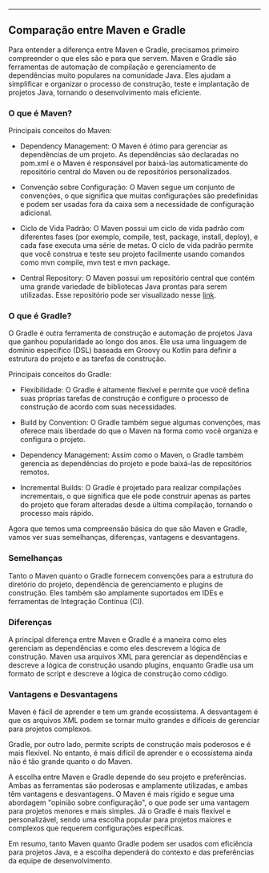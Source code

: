 ___
## Comparação entre Maven e Gradle

Para entender a diferença entre Maven e Gradle, precisamos primeiro compreender o que eles são e para que servem. Maven e Gradle são ferramentas de automação de compilação e gerenciamento de dependências muito populares na comunidade Java. Eles ajudam a simplificar e organizar o processo de construção, teste e implantação de projetos Java, tornando o desenvolvimento mais eficiente.

### O que é Maven?

Principais conceitos do Maven:

- Dependency Management: O Maven é ótimo para gerenciar as dependências de um projeto. As dependências são declaradas no pom.xml e o Maven é responsável por baixá-las automaticamente do repositório central do Maven ou de repositórios personalizados.
    
- Convenção sobre Configuração: O Maven segue um conjunto de convenções, o que significa que muitas configurações são predefinidas e podem ser usadas fora da caixa sem a necessidade de configuração adicional.
    
- Ciclo de Vida Padrão: O Maven possui um ciclo de vida padrão com diferentes fases (por exemplo, compile, test, package, install, deploy), e cada fase executa uma série de metas. O ciclo de vida padrão permite que você construa e teste seu projeto facilmente usando comandos como mvn compile, mvn test e mvn package.
    
- Central Repository: O Maven possui um repositório central que contém uma grande variedade de bibliotecas Java prontas para serem utilizadas. Esse repositório pode ser visualizado nesse [link](https://mvnrepository.com/).
    

### O que é Gradle?

O Gradle é outra ferramenta de construção e automação de projetos Java que ganhou popularidade ao longo dos anos. Ele usa uma linguagem de domínio específico (DSL) baseada em Groovy ou Kotlin para definir a estrutura do projeto e as tarefas de construção.

Principais conceitos do Gradle:

- Flexibilidade: O Gradle é altamente flexível e permite que você defina suas próprias tarefas de construção e configure o processo de construção de acordo com suas necessidades.
    
- Build by Convention: O Gradle também segue algumas convenções, mas oferece mais liberdade do que o Maven na forma como você organiza e configura o projeto.
    
- Dependency Management: Assim como o Maven, o Gradle também gerencia as dependências do projeto e pode baixá-las de repositórios remotos.
    
- Incremental Builds: O Gradle é projetado para realizar compilações incrementais, o que significa que ele pode construir apenas as partes do projeto que foram alteradas desde a última compilação, tornando o processo mais rápido.
    

Agora que temos uma compreensão básica do que são Maven e Gradle, vamos ver suas semelhanças, diferenças, vantagens e desvantagens.

### Semelhanças

Tanto o Maven quanto o Gradle fornecem convenções para a estrutura do diretório do projeto, dependência de gerenciamento e plugins de construção. Eles também são amplamente suportados em IDEs e ferramentas de Integração Contínua (CI).

### Diferenças

A principal diferença entre Maven e Gradle é a maneira como eles gerenciam as dependências e como eles descrevem a lógica de construção. Maven usa arquivos XML para gerenciar as dependências e descreve a lógica de construção usando plugins, enquanto Gradle usa um formato de script e descreve a lógica de construção como código.

### Vantagens e Desvantagens

Maven é fácil de aprender e tem um grande ecossistema. A desvantagem é que os arquivos XML podem se tornar muito grandes e difíceis de gerenciar para projetos complexos.

Gradle, por outro lado, permite scripts de construção mais poderosos e é mais flexível. No entanto, é mais difícil de aprender e o ecossistema ainda não é tão grande quanto o do Maven.

A escolha entre Maven e Gradle depende do seu projeto e preferências. Ambas as ferramentas são poderosas e amplamente utilizadas, e ambas têm vantagens e desvantagens. O Maven é mais rígido e segue uma abordagem "opinião sobre configuração", o que pode ser uma vantagem para projetos menores e mais simples. Já o Gradle é mais flexível e personalizável, sendo uma escolha popular para projetos maiores e complexos que requerem configurações específicas.

Em resumo, tanto Maven quanto Gradle podem ser usados com eficiência para projetos Java, e a escolha dependerá do contexto e das preferências da equipe de desenvolvimento.